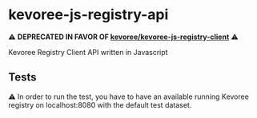 # kevoree-js-registry-api

:warning: **DEPRECATED IN FAVOR OF [kevoree/kevoree-js-registry-client](https://github.com/kevoree/kevoree-js-registry-client)** :warning:

Kevoree Registry Client API written in Javascript

## Tests
:warning: In order to run the test, you have to have an available running
Kevoree registry on localhost:8080 with the default test dataset.
